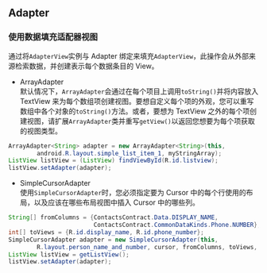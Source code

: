 ## Adapter

### 使用数据填充适配器视图
通过将`AdapterView`实例与 Adapter 绑定来填充`AdapterView`，此操作会从外部来源检索数据，并创建表示每个数据条目的 View。<br>

* ArrayAdapter<br>
  默认情况下，`ArrayAdapter`会通过在每个项目上调用`toString()`并将内容放入 TextView 来为每个数组项创建视图。要想自定义每个项的外观，您可以重写数组中各个对象的`toString()`方法。或者，要想为 TextView 之外的每个项创建视图，请扩展`ArrayAdapter`类并重写`getView()`以返回您想要为每个项获取的视图类型。
``` java
ArrayAdapter<String> adapter = new ArrayAdapter<String>(this,
        android.R.layout.simple_list_item_1, myStringArray);
ListView listView = (ListView) findViewById(R.id.listview);
listView.setAdapter(adapter);
```

* SimpleCursorAdapter<br>
  使用`SimpleCursorAdapter`时，您必须指定要为 Cursor 中的每个行使用的布局，以及应该在哪些布局视图中插入 Cursor 中的哪些列。<br>
``` java
String[] fromColumns = {ContactsContract.Data.DISPLAY_NAME,
                        ContactsContract.CommonDataKinds.Phone.NUMBER};
int[] toViews = {R.id.display_name, R.id.phone_number};
SimpleCursorAdapter adapter = new SimpleCursorAdapter(this,
        R.layout.person_name_and_number, cursor, fromColumns, toViews, 0);
ListView listView = getListView();
listView.setAdapter(adapter);
```